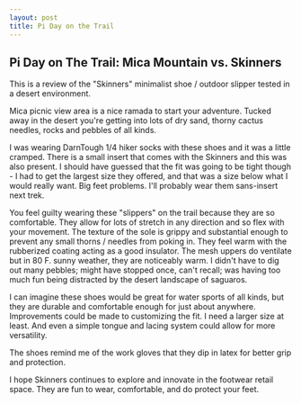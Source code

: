 ```yaml
---
layout: post
title: Pi Day on the Trail
---
```


## Pi Day on The Trail: Mica Mountain vs. Skinners

This is a review of the "Skinners" minimalist shoe / outdoor slipper tested in a desert environment.

Mica picnic view area is a nice ramada to start your adventure. Tucked away in the desert you're getting into lots of dry sand, thorny cactus needles, rocks and pebbles of all kinds.

I was wearing DarnTough 1/4 hiker socks with these shoes and it was a little cramped. There is a small insert that comes with the Skinners and this was also present. I should have guessed that the fit was going to be tight though -  I had to get the largest size they offered, and that was a size below what I would really want. Big feet problems. I'll probably wear them sans-insert next trek.

You feel guilty wearing these "slippers" on the trail because they are so comfortable. They allow for lots of stretch in any direction and so flex with your movement. The texture of the sole is grippy and substantial enough to prevent any small thorns / needles from poking in. They feel warm with the rubberized coating acting as a good insulator. The mesh uppers do ventilate but in 80 F. sunny weather, they are noticeably warm. I didn't have to dig out many pebbles; might have stopped once, can't recall; was having too much fun being distracted by the desert landscape of saguaros.

I can imagine these shoes would be great for water sports of all kinds, but they are durable and comfortable enough for just about anywhere. Improvements could be made to customizing the fit. I need a larger size at least. And even a simple tongue and lacing system could allow for more versatility.

The shoes remind me of the work gloves that they dip in latex for better grip and protection.

I hope Skinners continues to explore and innovate in the footwear retail space. They are fun to wear, comfortable, and do protect your feet.
